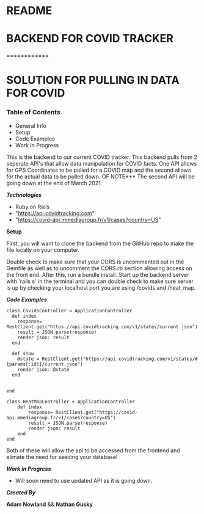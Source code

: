 # README
# BACKEND FOR COVID TRACKER
============


# SOLUTION FOR PULLING IN DATA FOR COVID


### Table of Contents

* General Info
* Setup
* Code Examples
* Work in Progress



This is the backend to our current COVID tracker. This backend pulls from 2 seperate API's that allow data
manipulation for COVID facts. One API allows for GPS Coordinates to be pulled for a COVID map and the second allows for the actual data to be pulled down. OF NOTE*** The second API will be going down at the end of March 2021. 


**_Technologies_**
* Ruby on Rails
* "https://api.covidtracking.com"
* "https://covid-api.mmediagroup.fr/v1/cases?country=US"


**Setup**

First, you will want to clone the backend from the GitHub repo to make the file locally on your computer. 

Double check to make sure that your CORS is uncommented out in the Gemfile as well as to uncomment the CORS.rb section allowing access on the front end. After this, run a bundle install. Start up the backend server with 'rails s' in the terminal and you can double check to make sure server is up by checking your localhost port you are using /covids and /heat_map.



**_Code Examples_**

```
class CovidsController < ApplicationController
  def index
    response= RestClient.get("https://api.covidtracking.com/v1/states/current.json")
    result = JSON.parse(response)
    render json: result
  end

  def show
    @state = RestClient.get("https://api.covidtracking.com/v1/states/#{params[:id]}/current.json")
    render json: @state
  end


end

```

```
class HeatMapController < ApplicationController
    def index
        response= RestClient.get("https://covid-api.mmediagroup.fr/v1/cases?country=US")
        result = JSON.parse(response)
        render json: result
    end
end

```

Both of these will allow the api to be accessed from the frontend and elimate the need for seeding your database!


**_Work in Progress_**

* Will soon need to use updated API as it is going down. 


**_Created By_**

**Adam Nowland** && **Nathan Gusky**